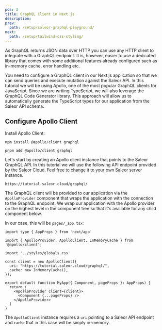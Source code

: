 ```yaml
---
pos: 3
title: GraphQL Client in Next.js
description:
prev:
  path: /setup/saleor-graphql-playground/
next:
  path: /setup/tailwind-css-styling/
---
```


As GraphQL returns JSON data over HTTP you can use any HTTP client to integrate with a GraphQL endpoint. It is, however, easier to use a dedicated library that comes with some additional features already configured such as in-memory cache, error handling etc.

You need to configure a GraphQL client in our Next.js application so that we can send queries and execute mutation against the Saleor API. In this tutorial we will be using Apollo, one of the most popular GraphQL clients for JavaScript. Since we are writing TypeScript, we will also leverage the GraphQL Code Generator library. This approach will allow us to automatically generate the TypeScript types for our application from the Saleor API schema.

## Configure Apollo Client

Install Apollo Client:

```
npm install @apollo/client graphql
```

```
pnpm add @apollo/client graphql
```

Let's start by creating an Apollo client instance that points to the Saleor GraphQL API. In this tutorial we will use the following API endpoint provided by the Saleor Cloud. Feel free to change it to your own Saleor server instance.


```
https://tutorial.saleor.cloud/graphql/
```

The GraphQL client will be provided to our application via the `ApolloProvider` component that wraps the application with the connection to the GraphQL endpoint. We wrap our application with the Apollo provider on the highest level in the component tree so that it's available for any child component below. 

In our case, this will be `pages/_app.tsx`: 

```tsx
import type { AppProps } from 'next/app'

import { ApolloProvider, ApolloClient, InMemoryCache } from '@apollo/client';

import '../styles/globals.css'

const client = new ApolloClient({
  uri: "https://tutorial.saleor.cloud/graphql/",
  cache: new InMemoryCache(),
});

export default function MyApp({ Component, pageProps }: AppProps) {
  return (
    <ApolloProvider client={client}>
      <Component {...pageProps} />
    </ApolloProvider>
  )
}
```

The `ApolloClient` instance requires a `uri` pointing to a Saleor API endpoint and `cache` that in this case will be simply in-memory.
